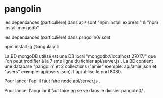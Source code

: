 # pangolin

les dependances (particulière) dans api/ 
sont 
"npm install express " &
"npm install mongodb"

les dependances (particulière) dans pangolin0/ 
sont 

npm install -g @angular/cli


La BD mongoDB utilisé est une DB local "mongodb://localhost:27017/" que l'on peut modifier à la 7 eme ligne du fichier api/server.js .
La BD contient une database "pangolin" et 2 collections ("amie" exemple: api/amie.json et "users" exemple: api/users.json).
l'api utilise le port 8080.

Pour lancer l'api il faut faire node api/server.js .

Pour lancer l'angular il faut faire ng serve dans le dossier pangolin0/ .

